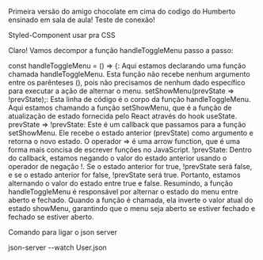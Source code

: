 Primeira versão do amigo chocolate em cima do codigo do Humberto ensinado em sala de aula!
Teste de conexão!

Styled-Component usar pra CSS

Claro! Vamos decompor a função handleToggleMenu passo a passo:

const handleToggleMenu = () => {:
Aqui estamos declarando uma função chamada handleToggleMenu. Esta função não recebe nenhum argumento entre os parênteses (), pois não precisamos de nenhum dado específico para executar a ação de alternar o menu.
setShowMenu(prevState => !prevState);:
Esta linha de código é o corpo da função handleToggleMenu. Aqui estamos chamando a função setShowMenu, que é a função de atualização de estado fornecida pelo React através do hook useState.
prevState => !prevState:
Este é um callback que passamos para a função setShowMenu. Ele recebe o estado anterior (prevState) como argumento e retorna o novo estado. O operador => é uma arrow function, que é uma forma mais concisa de escrever funções no JavaScript.
!prevState:
Dentro do callback, estamos negando o valor do estado anterior usando o operador de negação !. Se o estado anterior for true, !prevState será false, e se o estado anterior for false, !prevState será true. Portanto, estamos alternando o valor do estado entre true e false.
Resumindo, a função handleToggleMenu é responsável por alternar o estado do menu entre aberto e fechado. Quando a função é chamada, ela inverte o valor atual do estado showMenu, garantindo que o menu seja aberto se estiver fechado e fechado se estiver aberto.


Comando para ligar o json server

json-server --watch User.json
